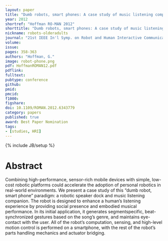 ```yaml
---
layout: paper
title: "Dumb robots, smart phones: A case study of music listening companionship"
year: 2012
shortref: "Hoffman RO-MAN 2012"
shorttitle: "Dumb robots, smart phones: A case study of music listening companionship"
nickname: robots-olderadults
journal: "21st IEEE In'l Symp. on Robot and Human Interactive Communication (RO-MAN)"
volume:
issue: 
pages: 358-363
authors: "Hoffman, G."
image: robot-phone.png
pdf: HoffmanROMAN12.pdf
pdflink: 
fulltext:  
pubtype: conference
github: 
pmid:  
pmcid: 
f1000: 
figshare: 
doi: 10.1109/ROMAN.2012.6343779
category: papers
published: true
award: Best Paper Nomination
tags:
- [studies, HRI]
---
```

{% include JB/setup %}

# Abstract 

Combining high-performance, sensor-rich mobile
devices with simple, low-cost robotic platforms could accelerate
the adoption of personal robotics in real-world environments.
We present a case study of this “dumb robot, smart phone”
paradigm: a robotic speaker dock and music listening companion. The robot is designed to enhance a human’s listening
experience by providing social presence and embodied musical
performance. In its initial application, it generates segmentspecific, beat-synchronized gestures based on the song’s genre,
and maintains eye-contact with the user.
All of the robot’s computation, sensing, and high-level motion
control is performed on a smartphone, with the rest of the
robot’s parts handling mechanics and actuator bridging.


